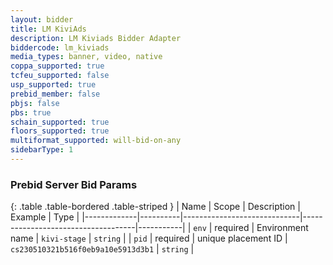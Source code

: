 ```yaml
---
layout: bidder
title: LM KiviAds
description: LM Kiviads Bidder Adapter
biddercode: lm_kiviads
media_types: banner, video, native
coppa_supported: true
tcfeu_supported: false
usp_supported: true
prebid_member: false
pbjs: false
pbs: true
schain_supported: true
floors_supported: true
multiformat_supported: will-bid-on-any
sidebarType: 1
---
```


### Prebid Server Bid Params

{: .table .table-bordered .table-striped }
| Name        | Scope    | Description                 | Example                            | Type      |
|-------------|----------|-----------------------------|------------------------------------|-----------|
| `env`       | required | Environment name            | `kivi-stage`                       | `string`  |
| `pid`       | required | unique placement ID           | `cs230510321b516f0eb9a10e5913d3b1` | `string`  |
